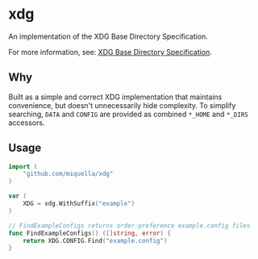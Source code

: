 xdg
===

An implementation of the XDG Base Directory Specification.

For more information, see: [XDG Base Directory Specification](http://standards.freedesktop.org/basedir-spec/basedir-spec-latest.html).

Why
---

Built as a simple and correct XDG implementation that maintains convenience,
but doesn't unnecessarily hide complexity. To simplify searching, `DATA` and
`CONFIG` are provided as combined `*_HOME` and `*_DIRS` accessors.

Usage
-----

```go
import (
    "github.com/miquella/xdg"
)

var (
    XDG = xdg.WithSuffix("example")
)

// FindExampleConfigs returns order-preference example.config files
func FindExampleConfigs() ([]string, error) {
    return XDG.CONFIG.Find("example.config")
}
```
